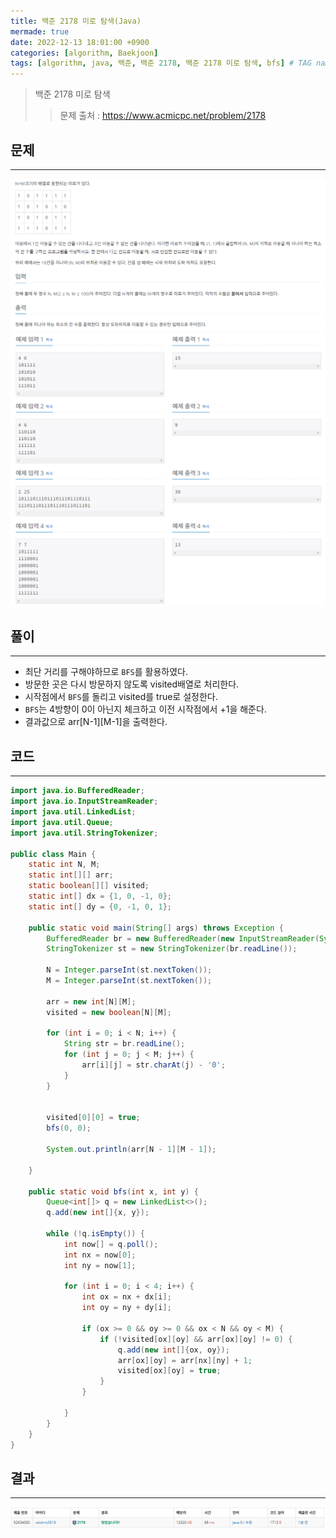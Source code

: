 ```yaml
---
title: 백준 2178 미로 탐색(Java)
mermade: true
date: 2022-12-13 18:01:00 +0900
categories: [algorithm, Baekjoon]
tags: [algorithm, java, 백준, 백준 2178, 백준 2178 미로 탐색, bfs] # TAG names should always be lowercase
---
```

>백준 2178 미로 탐색
>> 문제 출처 : <https://www.acmicpc.net/problem/2178>


## 문제
---
![백준](/assets/img/BOJ/2178.PNG)
![백준](/assets/img/BOJ/2178_2.PNG)

## 풀이
---
- 최단 거리를 구해야하므로 ```BFS```를 활용하였다.
- 방문한 곳은 다시 방문하지 않도록 visited배열로 처리한다. 
- 시작점에서 ```BFS```를 돌리고 visited를 true로 설정한다.
- ```BFS```는 4방향이 0이 아닌지 체크하고 이전 시작점에서 +1을 해준다.
- 결과값으로 arr[N-1][M-1]을 출력한다.

## 코드
---
```java
import java.io.BufferedReader;
import java.io.InputStreamReader;
import java.util.LinkedList;
import java.util.Queue;
import java.util.StringTokenizer;

public class Main {
    static int N, M;
    static int[][] arr;
    static boolean[][] visited;
    static int[] dx = {1, 0, -1, 0};
    static int[] dy = {0, -1, 0, 1};

    public static void main(String[] args) throws Exception {
        BufferedReader br = new BufferedReader(new InputStreamReader(System.in));
        StringTokenizer st = new StringTokenizer(br.readLine());

        N = Integer.parseInt(st.nextToken());
        M = Integer.parseInt(st.nextToken());

        arr = new int[N][M];
        visited = new boolean[N][M];

        for (int i = 0; i < N; i++) {
            String str = br.readLine();
            for (int j = 0; j < M; j++) {
                arr[i][j] = str.charAt(j) - '0';
            }
        }


        visited[0][0] = true;
        bfs(0, 0);

        System.out.println(arr[N - 1][M - 1]);

    }

    public static void bfs(int x, int y) {
        Queue<int[]> q = new LinkedList<>();
        q.add(new int[]{x, y});

        while (!q.isEmpty()) {
            int now[] = q.poll();
            int nx = now[0];
            int ny = now[1];

            for (int i = 0; i < 4; i++) {
                int ox = nx + dx[i];
                int oy = ny + dy[i];

                if (ox >= 0 && oy >= 0 && ox < N && oy < M) {
                    if (!visited[ox][oy] && arr[ox][oy] != 0) {
                        q.add(new int[]{ox, oy});
                        arr[ox][oy] = arr[nx][ny] + 1;
                        visited[ox][oy] = true;
                    }
                }

            }
        }
    }
}
```

## 결과
---
![백준](/assets/img/BOJ/2178_result.PNG)